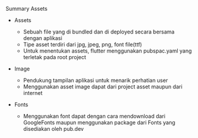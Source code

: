 Summary Assets

- Assets
  - Sebuah file yang di bundled dan di deployed secara bersama dengan aplikasi
  - Tipe asset terdiri dari jpg, jpeg, png, font file(ttf)
  - Untuk menentukan assets, flutter menggunakan pubspac.yaml yang terletak pada root project

- Image
  - Pendukung tampilan aplikasi untuk menarik perhatian user
  - Menggunakan asset image dapat dari project asset maupun dari internet

- Fonts
  - Menggunakan font dapat dengan cara mendownload dari GoogleFonts maupun menggunakan package dari Fonts yang disediakan oleh pub.dev
